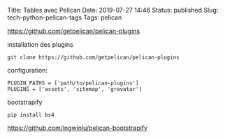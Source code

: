 Title: Tables avec Pelican
Date: 2019-07-27 14:46
Status: published
Slug: tech-python-pelican-tags
Tags: pelican

<https://github.com/getpelican/pelican-plugins>

installation des plugins

    git clone https://github.com/getpelican/pelican-plugins

configuration:

    PLUGIN_PATHS = ['path/to/pelican-plugins']
    PLUGINS = ['assets', 'sitemap', 'gravatar']

bootstrapify

    pip install bs4

<https://github.com/ingwinlu/pelican-bootstrapify>

